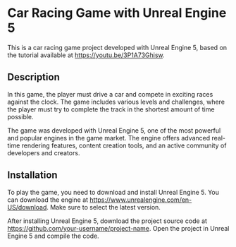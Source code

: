 # Car Racing Game with Unreal Engine 5

This is a car racing game project developed with Unreal Engine 5, based on the tutorial available at https://youtu.be/3P1A73Ghisw.

## Description

In this game, the player must drive a car and compete in exciting races against the clock. The game includes various levels and challenges, where the player must try to complete the track in the shortest amount of time possible.

The game was developed with Unreal Engine 5, one of the most powerful and popular engines in the game market. The engine offers advanced real-time rendering features, content creation tools, and an active community of developers and creators.

## Installation

To play the game, you need to download and install Unreal Engine 5. You can download the engine at https://www.unrealengine.com/en-US/download. Make sure to select the latest version.

After installing Unreal Engine 5, download the project source code at https://github.com/your-username/project-name. Open the project in Unreal Engine 5 and compile the code.
